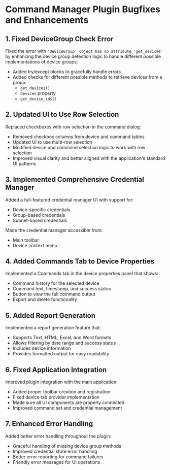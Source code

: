 # Command Manager Plugin Bugfixes and Enhancements

## 1. Fixed DeviceGroup Check Error

Fixed the error with `'DeviceGroup' object has no attribute 'get_devices'` by enhancing the device group detection logic to handle different possible implementations of device groups:

- Added try/except blocks to gracefully handle errors
- Added checks for different possible methods to retrieve devices from a group:
  - `get_devices()`
  - `devices` property
  - `get_device_ids()`

## 2. Updated UI to Use Row Selection

Replaced checkboxes with row selection in the command dialog:
- Removed checkbox columns from device and command tables
- Updated UI to use multi-row selection
- Modified device and command selection logic to work with row selection
- Improved visual clarity and better aligned with the application's standard UI patterns

## 3. Implemented Comprehensive Credential Manager

Added a full-featured credential manager UI with support for:
- Device-specific credentials
- Group-based credentials
- Subnet-based credentials

Made the credential manager accessible from:
- Main toolbar
- Device context menu

## 4. Added Commands Tab to Device Properties

Implemented a Commands tab in the device properties panel that shows:
- Command history for the selected device
- Command text, timestamp, and success status
- Button to view the full command output
- Export and delete functionality

## 5. Added Report Generation

Implemented a report generation feature that:
- Supports Text, HTML, Excel, and Word formats
- Allows filtering by date range and success status
- Includes device information
- Provides formatted output for easy readability

## 6. Fixed Application Integration

Improved plugin integration with the main application:
- Added proper toolbar creation and registration
- Fixed device tab provider implementation
- Made sure all UI components are properly connected
- Improved command set and credential management

## 7. Enhanced Error Handling

Added better error handling throughout the plugin:
- Graceful handling of missing device group methods
- Improved credential store error handling
- Better error reporting for command failures
- Friendly error messages for UI operations 